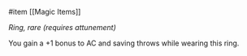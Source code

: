  #item [[Magic Items]]

*Ring, rare (requires attunement)*

You gain a +1 bonus to AC and saving throws while wearing this ring.
